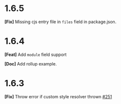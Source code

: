 # 1.6.5
**[Fix]** Missing cjs entry file in `files` field in package.json.

# 1.6.4
**[Feat]** Add `module` field support

**[Doc]** Add rollup example.

# 1.6.3
**[Fix]** Throw error if custom style resolver thrown [#251](https://github.com/Brooooooklyn/ts-import-plugin/issues/251)
